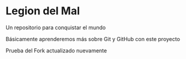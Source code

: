 # Legion del Mal
Un repositorio para conquistar el mundo

Básicamente aprenderemos más sobre Git y GitHub con este proyecto

Prueba del Fork actualizado nuevamente
